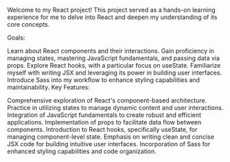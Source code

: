 Welcome to my React project! This project served as a hands-on learning experience for me to delve into React and deepen my understanding of its core concepts.

Goals:

Learn about React components and their interactions.
Gain proficiency in managing states, mastering JavaScript fundamentals, and passing data via props.
Explore React hooks, with a particular focus on useState.
Familiarize myself with writing JSX and leveraging its power in building user interfaces.
Introduce Sass into my workflow to enhance styling capabilities and maintainability.
Key Features:

Comprehensive exploration of React's component-based architecture.
Practice in utilizing states to manage dynamic content and user interactions.
Integration of JavaScript fundamentals to create robust and efficient applications.
Implementation of props to facilitate data flow between components.
Introduction to React hooks, specifically useState, for managing component-level state.
Emphasis on writing clean and concise JSX code for building intuitive user interfaces.
Incorporation of Sass for enhanced styling capabilities and code organization.
